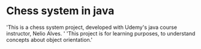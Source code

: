 # Chess system in java
'This is a chess system project, developed with Udemy's java course instructor, Nelio Alves. '
'This project is for learning purposes, to understand concepts about object orientation.'

